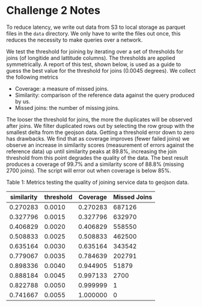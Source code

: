 # Challenge 2 Notes

To reduce latency, we write out data from S3 to local storage as parquet files in the `data` directory. We only have to write the files out once, this reduces the necessity to make queries over a network.

We test the threshold for joining by iterating over a set of thresholds for joins (of longitide and lattitude columns). The thresholds are applied symmetrically. A report of this test, shown below, is used as a guide to guess the best value for the threshold for joins (0.0045 degrees). We collect the following metrics 
* Coverage: a measure of missed joins.
* Similarity: comparison of the reference data against the query produced by us.
* Missed joins: the number of missing joins.

The looser the threshold for joins, the more the duplicates will be observed after joins. We filter duplicated rows out by selecting the row group with the smallest delta from the geojson data. Getting a threshold error down to zero has drawbacks. We find that as coverage improves (fewer failed joins) we observe an increase in similarity scores (measurement of errors against the reference data) up until similarity peaks at 89.8%, increasing the join threshold from this point degrades the quality of the data. The best result produces a coverage of 99.7% and a similarity score of 88.8% (missing 2700 joins). The script will error out when coverage is below 85%.

Table 1: Metrics testing the quality of joining service data to geojson data.

 | similarity | threshold | Coverage | Missed Joins |
 |------------|-----------|----------|--------------|
 |  0.270283  |   0.0010  | 0.270283 |       687126 |
 |  0.327796  |   0.0015  | 0.327796 |       632970 |
 |  0.406829  |   0.0020  | 0.406829 |       558550 |
 |  0.508833  |   0.0025  | 0.508833 |       462500 |
 |  0.635164  |   0.0030  | 0.635164 |       343542 |
 |  0.779067  |   0.0035  | 0.784639 |       202791 |
 |  0.898336  |   0.0040  | 0.944905 |        51879 |
 |  0.888184  |   0.0045  | 0.997133 |         2700 |
 |  0.822788  |   0.0050  | 0.999999 |            1 |
 |  0.741667  |   0.0055  | 1.000000 |            0 |
